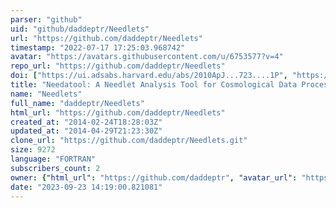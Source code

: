 ```yaml
---
parser: "github"
uid: "github/daddeptr/Needlets"
url: "https://github.com/daddeptr/Needlets"
timestamp: "2022-07-17 17:25:03.968742"
avatar: "https://avatars.githubusercontent.com/u/6753577?v=4"
repo_url: "https://github.com/daddeptr/Needlets"
doi: ["https://ui.adsabs.harvard.edu/abs/2010ApJ...723....1P", "https://ui.adsabs.harvard.edu/abs/2010ascl.soft10004P/abstract"]
title: "Needatool: A Needlet Analysis Tool for Cosmological Data Processing"
name: "Needlets"
full_name: "daddeptr/Needlets"
html_url: "https://github.com/daddeptr/Needlets"
created_at: "2014-02-24T18:28:03Z"
updated_at: "2014-04-29T21:23:30Z"
clone_url: "https://github.com/daddeptr/Needlets.git"
size: 9272
language: "FORTRAN"
subscribers_count: 2
owner: {"html_url": "https://github.com/daddeptr", "avatar_url": "https://avatars.githubusercontent.com/u/6753577?v=4", "login": "daddeptr", "type": "User"}
date: "2023-09-23 14:19:00.821081"
---
```

